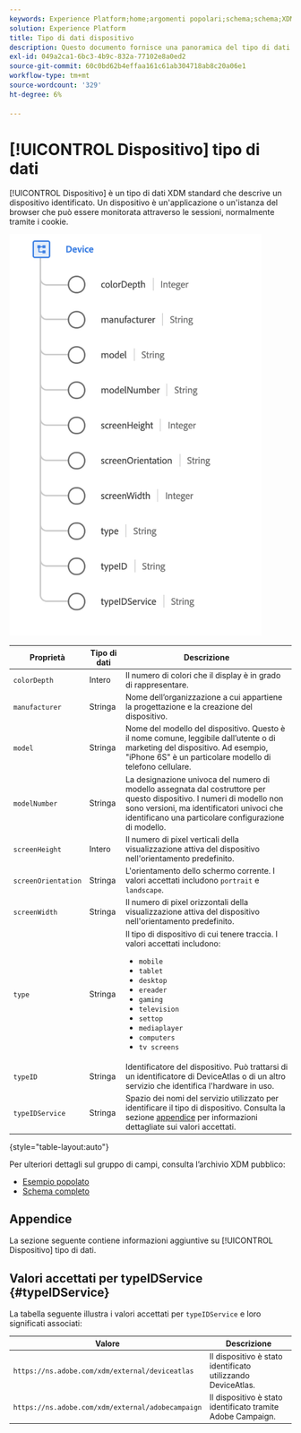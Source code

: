 ```yaml
---
keywords: Experience Platform;home;argomenti popolari;schema;schema;XDM;campi;schemi;schemi;dispositivo;tipo di dati;tipo di dati;tipo di dati;tipo di dati;
solution: Experience Platform
title: Tipo di dati dispositivo
description: Questo documento fornisce una panoramica del tipo di dati Device XDM.
exl-id: 049a2ca1-6bc3-4b9c-832a-77102e8a0ed2
source-git-commit: 60c0bd62b4effaa161c61ab304718ab8c20a06e1
workflow-type: tm+mt
source-wordcount: '329'
ht-degree: 6%

---
```


# [!UICONTROL Dispositivo] tipo di dati

[!UICONTROL Dispositivo] è un tipo di dati XDM standard che descrive un dispositivo identificato. Un dispositivo è un&#39;applicazione o un&#39;istanza del browser che può essere monitorata attraverso le sessioni, normalmente tramite i cookie.

<img src="../images/data-types/device.png" width="450" /><br />

| Proprietà | Tipo di dati | Descrizione |
| --- | --- | --- |
| `colorDepth` | Intero | Il numero di colori che il display è in grado di rappresentare. |
| `manufacturer` | Stringa | Nome dell’organizzazione a cui appartiene la progettazione e la creazione del dispositivo. |
| `model` | Stringa | Nome del modello del dispositivo. Questo è il nome comune, leggibile dall’utente o di marketing del dispositivo. Ad esempio, &quot;iPhone 6S&quot; è un particolare modello di telefono cellulare. |
| `modelNumber` | Stringa | La designazione univoca del numero di modello assegnata dal costruttore per questo dispositivo. I numeri di modello non sono versioni, ma identificatori univoci che identificano una particolare configurazione di modello. |
| `screenHeight` | Intero | Il numero di pixel verticali della visualizzazione attiva del dispositivo nell&#39;orientamento predefinito. |
| `screenOrientation` | Stringa | L&#39;orientamento dello schermo corrente. I valori accettati includono `portrait` e `landscape`. |
| `screenWidth` | Stringa | Il numero di pixel orizzontali della visualizzazione attiva del dispositivo nell&#39;orientamento predefinito. |
| `type` | Stringa | Il tipo di dispositivo di cui tenere traccia. I valori accettati includono: <ul><li>`mobile`</li><li>`tablet`</li><li>`desktop`</li><li>`ereader`</li><li>`gaming`</li><li>`television`</li><li>`settop`</li><li>`mediaplayer`</li><li>`computers`</li><li>`tv screens`</li></ul> |
| `typeID` | Stringa | Identificatore del dispositivo. Può trattarsi di un identificatore di DeviceAtlas o di un altro servizio che identifica l&#39;hardware in uso. |
| `typeIDService` | Stringa | Spazio dei nomi del servizio utilizzato per identificare il tipo di dispositivo. Consulta la sezione [appendice](#typeIDService) per informazioni dettagliate sui valori accettati. |

{style=&quot;table-layout:auto&quot;}

Per ulteriori dettagli sul gruppo di campi, consulta l’archivio XDM pubblico:

* [Esempio popolato](https://github.com/adobe/xdm/blob/master/components/datatypes/device.example.1.json)
* [Schema completo](https://github.com/adobe/xdm/blob/master/components/datatypes/device.schema.json)

## Appendice

La sezione seguente contiene informazioni aggiuntive su [!UICONTROL Dispositivo] tipo di dati.

## Valori accettati per typeIDService {#typeIDService}

La tabella seguente illustra i valori accettati per `typeIDService` e loro significati associati:

| Valore | Descrizione |
| --- | --- |
| `https://ns.adobe.com/xdm/external/deviceatlas` | Il dispositivo è stato identificato utilizzando DeviceAtlas. |
| `https://ns.adobe.com/xdm/external/adobecampaign` | Il dispositivo è stato identificato tramite Adobe Campaign. |
